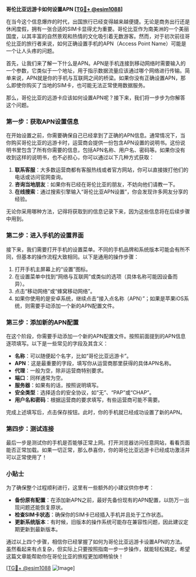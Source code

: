 **哥伦比亚远游卡如何设置APN [[TG💪+ @esim1088](https://t.me/s/esim1088)]**

在当今这个信息爆炸的时代，出国旅行已经变得越来越便捷。无论是商务出行还是休闲度假，拥有一张合适的SIM卡显得尤为重要。哥伦比亚作为南美洲的一个美丽国度，以其丰富的自然景观和热情的文化吸引着无数游客。然而，对于初次前往哥伦比亚的旅行者来说，如何正确设置手机的APN（Access Point Name）可能是一个让人头疼的问题。

首先，让我们来了解一下什么是APN。APN是手机连接到移动网络时需要输入的一个参数，它类似于一个地址，用于指示数据流量应该通过哪个网络进行传输。简单来说，APN就是你的手机与互联网之间的桥梁。如果你没有正确设置APN，那么即使你购买了当地的SIM卡，也可能无法正常使用数据服务。

那么，哥伦比亚的远游卡应该如何设置APN呢？接下来，我们将一步步为你解答这个问题。

### **第一步：获取APN设置信息**

在开始设置之前，你需要确保自己已经拿到了正确的APN信息。通常情况下，当你购买哥伦比亚的远游卡时，运营商会提供一份包含APN设置的说明书。这份说明书里包含了所有你需要的信息，包括APN名称、用户名、密码等。如果你没有收到这样的说明书，也不必担心，你可以通过以下几种方式获取：

1. **联系客服**：大多数运营商都有客服热线或者官方网站，你可以直接拨打他们的电话或访问官网查询。
2. **咨询当地朋友**：如果你有已经在哥伦比亚的朋友，不妨向他们请教一下。
3. **在线搜索**：通过搜索引擎输入“哥伦比亚APN设置”，你会发现许多网友分享的经验。

无论你采用哪种方法，记得将获取到的信息记录下来，因为这些信息将在后续步骤中用到。

### **第二步：进入手机的设置界面**

接下来，我们需要打开手机的设置菜单。不同的手机品牌和系统版本可能会有所不同，但基本的操作流程大致相同。以下是通用的操作步骤：

1. 打开手机主屏幕上的“设置”图标。
2. 在设置菜单中找到“网络与互联网”或类似的选项（具体名称可能因设备而异）。
3. 点击“移动网络”或“蜂窝移动网络”。
4. 如果你使用的是安卓系统，继续点击“接入点名称（APN）”；如果是苹果iOS系统，则需要手动添加一个新的APN配置文件。

### **第三步：添加新的APN配置**

在这个阶段，你需要手动添加一个新的APN配置文件。按照前面提到的APN信息逐项填写。以下是一些常见的字段及其含义：

- **名称**：可以随便起个名字，比如“哥伦比亚远游卡”。
- **APN**：这是最重要的字段，填写你从运营商那里获得的具体APN名称。
- **代理**：一般为空，除非运营商特别要求。
- **端口**：同样通常为空。
- **服务器**：如果有的话，按照说明填写。
- **安全类型**：选择适合的安全协议，如“无”、“PAP”或“CHAP”。
- **用户名和密码**：根据运营商的要求填写，有些运营商可能不需要。

完成上述填写后，点击保存按钮。此时，你的手机就已经成功设置了新的APN。

### **第四步：测试连接**

最后一步是测试你的手机是否能够正常上网。打开浏览器访问任意网站，看看页面能否正常加载。如果一切正常，那么恭喜你，你的哥伦比亚远游卡已经成功激活并可以正常使用了！

### **小贴士**

为了确保整个过程顺利进行，这里有一些额外的小建议供你参考：

- **备份原有配置**：在添加新APN之前，最好先备份现有的APN配置，以防万一出现问题还能恢复原状。
- **检查SIM卡状态**：确保你的SIM卡已经插入手机并且处于工作状态。
- **更新系统版本**：有时候，旧版本的操作系统可能存在兼容性问题，因此建议定期更新到最新版本。

通过以上四个步骤，相信你已经掌握了如何为哥伦比亚远游卡设置APN的方法。虽然看起来有点复杂，但实际上只要按照指南一步一步操作，就能轻松搞定。希望这篇文章能帮助你在哥伦比亚的旅程更加顺畅愉快！

[[TG💪+ @esim1088](https://t.me/s/esim1088) ![Image](https://i.postimg.cc/4NQfJmqS/Snipaste-2025-05-13-00-14-12.png)]